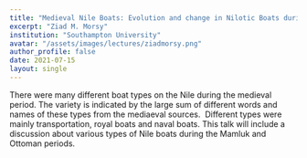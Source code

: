 ```yaml
---
title: "Medieval Nile Boats: Evolution and change in Nilotic Boats during Mamluk and Ottoman Egypt"
excerpt: "Ziad M. Morsy"
institution: "Southampton University"
avatar: "/assets/images/lectures/ziadmorsy.png"
author_profile: false
date: 2021-07-15
layout: single
---
```


There were many different boat types on the Nile during the medieval period. The variety is indicated by the large sum of different words and names of these types from the mediaeval sources. 
Different types were mainly transportation, royal boats and naval boats. This talk will include a discussion about various types of Nile boats during the Mamluk and Ottoman periods.
